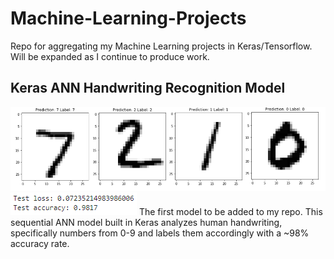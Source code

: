 # Machine-Learning-Projects
Repo for aggregating my Machine Learning projects in Keras/Tensorflow. Will be expanded as I continue to produce work.

## Keras ANN Handwriting Recognition Model
![alt text](imgs/handwriting.PNG)
![alt text](imgs/ANN_accuracy.PNG)
The first model to be added to my repo. This sequential ANN model built in Keras analyzes human handwriting, specifically
numbers from 0-9 and labels them accordingly with a ~98% accuracy rate.
